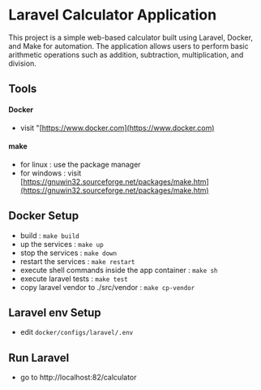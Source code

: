 <!-- @format -->

# Laravel Calculator Application

This project is a simple web-based calculator built using Laravel, Docker, and Make for automation. The application allows users to perform basic arithmetic operations such as addition, subtraction, multiplication, and division.

## Tools

#### Docker

- visit "[https://www.docker.com](https://www.docker.com)

#### make

- for linux : use the package manager
- for windows : visit [https://gnuwin32.sourceforge.net/packages/make.htm](https://gnuwin32.sourceforge.net/packages/make.htm)

## Docker Setup

- build : `make build`
- up the services : `make up`
- stop the services : `make down`
- restart the services : `make restart`
- execute shell commands inside the app container : `make sh`
- execute laravel tests : `make test`
- copy laravel vendor to ./src/vendor : `make cp-vendor`

## Laravel env Setup

- edit `docker/configs/laravel/.env`

## Run Laravel

- go to http://localhost:82/calculator
